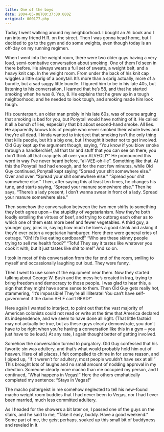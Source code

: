 ```yaml
---
title: One of the boys
date: 2004-05-08T00:37:00.000Z
original: 000177.php
---
```


Today I went walking around my neighborhood. I bought an Ali book and I ran into my friend H.R. on the street. Then I was gonna head home, but I decided to go to the gym and do some weights, even though today is an off-day on my running regimen.

When I went into the weight room, there were two older guys having a very loud, semi-combative conversation about smoking. One of them I’d seen in there before. He always wears a full set of sweats, a weight belt, and a heavy knit cap. In the weight room. From under the back of his knit cap wiggles a little sprig of a ponytail. It’s more than a sprig actually, more of a bundle, but a sad saggy little bundle. I figured him to be in his late 40s, but listening to his conversation, I learned that he’s 58, and that he started smoking when he was 8. Yep, 8. He explains that he grew up in a tough neighborhood, and he needed to look tough, and smoking made him look tough.

His counterpart, an older man probly in his late 60s, was of course arguing that smoking is bad for you, but Ponytail would have nothing of it. He called it all a bunch of lies, especially that bit about second-hand smoke. All lies. He apparently knows lots of people who never smoked their whole lives and they’re all dead. I kinda wanted to interject that smoking isn’t the only thing that kills people, but it’s a big one, but I thought it better not to get involved. Old Guy kept up the argument though, saying, “You know if you blow smoke through a handkerchief, all that tar and stuff that you can see on there, you don’t think all that crap gets all over your ALVEOLI?” He pronounced this word in way I’ve never heard before, “al-VEE-oh-lie”. Something like that. At this the Ponytail had had enough, and for the next few minutes, while Old Guy continued, Ponytail kept saying “Spread your shit somewhere else.” Over and over. “Spread your shit somewhere else.” “Spread your shit somewhere else.” Then, after saying this at least ten times, he changes his tune, and starts saying, “Spread your manure somewhere else.” Then he says, “There’s a lady present, I don’t wanna swear in front of a lady. Spread your manure somewhere else.”

Then somehow the conversation between the two men shifts to something they both agree upon – the stupidity of vegetarianism. Now they’re both loudly extolling the virtues of beef, and trying to outbrag each other as to which one of them eats more beef and fewer vegetables. A third guy, a younger guy, joins in, saying how much he loves a good steak and asking if they’d ever eaten a vegetarian hamburger. Here there were general cries of outrage. “Oh! It’s like eating cardboard!” “Who are these skinny people trying to sell me health food?” “Tofu! They say it tastes like whatever you cook it with, but it just tastes like shit to me!” And so on.

I took in most of this conversation from the far end of the room, smiling to myself and occassionally laughing out loud. They were funny.

Then I went to use some of the equipment near them. Now they started talking about George W. Bush and the mess he’s created in Iraq, trying to bring freedom and democracy to those people. I was glad to hear this, a sign that they might have some sense to them. Then Old Guy gets really hot, stammering, “It’s impossible! They’re all illiterate! You can’t have self-government if the damn SELF can’t READ!”

Here again I wanted to interject, to point out that the vast majority of American colonists could not read or write at the time that America declared its independence, and we seem to have done all right. (That little factoid may not actually be true, but as these guys clearly demonstrate, you don’t have to be right when you’re having a conversation like this in a gym – you just have to be loud.) At any rate, I again thought better of getting involved.

Somehow the conversation turned to purgatory. Old Guy confessed that his favorite sin was adultery, and that’s what would probably hold him out of heaven. Here of all places, I felt compelled to chime in for some reason, and I piped up, “If it weren’t for adultery, most people wouldn’t have sex at all!” This brought lots of laughs and no small amount of nodding approval in my direction. Someone clearly more macho than me occupied my person, and I continued, “What happens in Vegas!” Here the others emphatically completed my sentence: “Stays in Vegas!”

The macho poltergeist in me somehow neglected to tell his new-found macho weight room buddies that I had never been to Vegas, nor I had I ever been married, much less committed adultery.

As I headed for the showers a bit later on, I passed one of the guys on the stairs, and he said to me, “Take it easy, buddy. Have a good weekend.” Some part of me, the geist perhaps, soaked up this small bit of buddyness and reveled in it.

